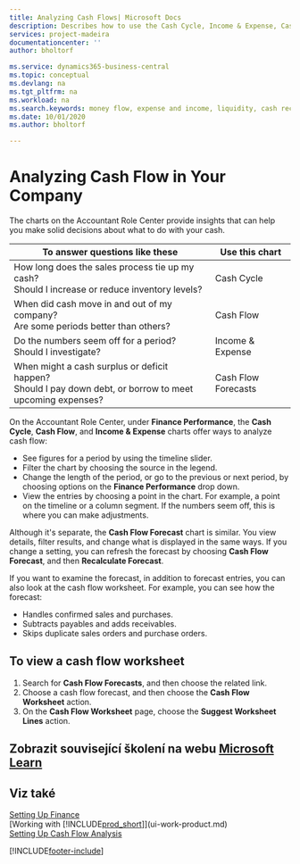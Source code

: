 ```yaml
---
title: Analyzing Cash Flows| Microsoft Docs
description: Describes how to use the Cash Cycle, Income & Expense, Cash Flow, and Cash Flow Forecast charts to analyze the past and future flow of money in and out of your company.
services: project-madeira
documentationcenter: ''
author: bholtorf

ms.service: dynamics365-business-central
ms.topic: conceptual
ms.devlang: na
ms.tgt_pltfrm: na
ms.workload: na
ms.search.keywords: money flow, expense and income, liquidity, cash receipts minus cash payments, Cartera
ms.date: 10/01/2020
ms.author: bholtorf

---
```

# Analyzing Cash Flow in Your Company
The charts on the Accountant Role Center provide insights that can help you make solid decisions about what to do with your cash.

| To answer questions like these | Use this chart |
| --- | --- |
| How long does the sales process tie up my cash?</br> Should I increase or reduce inventory levels? | Cash Cycle |
| When did cash move in and out of my company?</br> Are some periods better than others? | Cash Flow |
| Do the numbers seem off for a period?</br> Should I investigate? | Income & Expense |
| When might a cash surplus or deficit happen?</br> Should I pay down debt, or borrow to meet upcoming expenses? | Cash Flow Forecasts |

On the Accountant Role Center, under **Finance Performance**, the **Cash Cycle**, **Cash Flow**, and **Income & Expense** charts offer ways to analyze cash flow:

* See figures for a period by using the timeline slider.
* Filter the chart by choosing the source in the legend.
* Change the length of the period, or go to the previous or next period, by choosing options on the **Finance Performance** drop down.
* View the entries by choosing a point in the chart. For example, a point on the timeline or a column segment. If the numbers seem off, this is where you can make adjustments.

Although it's separate, the **Cash Flow Forecast** chart is similar. You view details, filter results, and change what is displayed in the same ways. If you change a setting, you can refresh the forecast by choosing **Cash Flow Forecast**, and then **Recalculate Forecast**.

If you want to examine the forecast, in addition to forecast entries, you can also look at the cash flow worksheet. For example, you can see how the forecast:

* Handles confirmed sales and purchases.
* Subtracts payables and adds receivables.
* Skips duplicate sales orders and purchase orders.

## To view a cash flow worksheet
1. Search for **Cash Flow Forecasts**, and then choose the related link.
2. Choose a cash flow forecast, and then choose the **Cash Flow Worksheet** action.
3. On the **Cash Flow Worksheet** page, choose the **Suggest Worksheet Lines** action.

## Zobrazit související školení na webu [Microsoft Learn](/learn/modules/forecast-cash-flow-dynamics-365-business-central/index)

## Viz také
[Setting Up Finance](finance-setup-finance.md)  
[Working with [!INCLUDE[prod_short](includes/prod_short.md)]](ui-work-product.md)  
[Setting Up Cash Flow Analysis](finance-setup-cash-flow-analyses.md)


[!INCLUDE[footer-include](includes/footer-banner.md)]